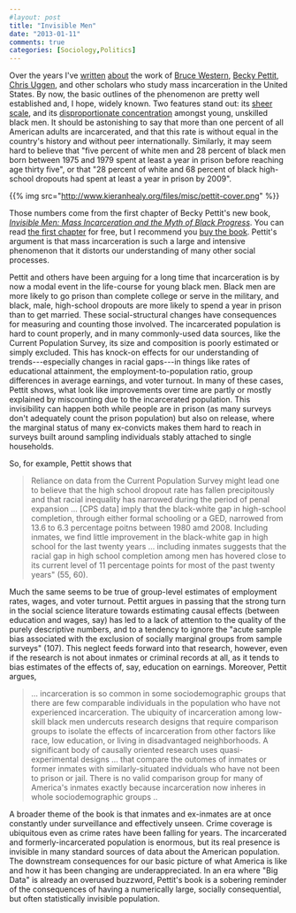 ```yaml
---
#layout: post
title: "Invisible Men"
date: "2013-01-11"
comments: true
categories: [Sociology,Politics]
---
```


Over the years I've [written](http://kieranhealy.org/blog/archives/2004/07/16/a-new-analysis-of-incarceration-and-inequality/) [about](http://kieranhealy.org/blog/archives/2006/05/23/incarceration-rates/) the work of [Bruce Western](http://www.wjh.harvard.edu/soc/faculty/western/), [Becky Pettit](http://faculty.washington.edu/bpettit/), [Chris Uggen](http://chrisuggen.blogspot.com), and other scholars who study mass incarceration in the United States. By now, the basic outlines of the phenomenon are pretty well established and, I hope, widely known. Two features stand out: its [sheer scale](http://kieranhealy.org/blog/archives/2006/05/23/incarceration-rates/), and its [disproportionate concentration](http://kieranhealy.org/blog/archives/2004/07/16/a-new-analysis-of-incarceration-and-inequality/) amongst young, unskilled black men. It should be astonishing to say that more than one percent of all American adults are incarcerated, and that this rate is without equal in the country's history and without peer internationally. Similarly, it may seem hard to believe that "five percent of white men and 28 percent of black men born between 1975 and 1979 spent at least a year in prison before reaching age thirty five", or that "28 percent of white and 68 percent of black high-school dropouts had spent at least a year in prison by 2009".  

{{% img src="http://www.kieranhealy.org/files/misc/pettit-cover.png" %}}

Those numbers come from the first chapter of Becky Pettit's new book, [*Invisible Men: Mass Incarceration and the Myth of Black Progress*](http://www.amazon.com/Invisible-Men-Incarceration-Black-Progress/dp/0871546671). You can read [the first chapter](https://www.russellsage.org/sites/all/files/Pettit_Chap1.pdf) for free, but I recommend you [buy the book](http://www.amazon.com/Invisible-Men-Incarceration-Black-Progress/dp/0871546671). Pettit's argument is that mass incarceration is such a large and intensive phenomenon that it distorts our understanding of many other social processes. 

Pettit and others have been arguing for a long time that incarceration is by now a modal event in the life-course for young black men. Black men are more likely to go prison than complete college or serve in the military, and black, male, high-school dropouts are more likely to spend a year in prison than to get married. These social-structural changes have consequences for measuring and counting those involved. The incarcerated population is hard to count properly, and in many commonly-used data sources, like the Current Population Survey, its size and composition is poorly estimated or simply excluded. This has knock-on effects for our understanding of trends---especially changes in racial gaps---in things like rates of educational attainment, the employment-to-population ratio, group differences in average earnings, and voter turnout. In many of these cases, Pettit shows, what look like improvements over time are partly or mostly explained by miscounting due to the incarcerated population. This invisibility can happen both while people are in prison (as many surveys don't adequately count the prison population) but also on release, where the marginal status of many ex-convicts makes them hard to reach in surveys built around sampling individuals stably attached to single households.

So, for example, Pettit shows that 

> Reliance on data from the Current Population Survey might lead one to believe that the high school dropout rate has fallen precipitously and that racial inequality has narrowed during the period of penal expansion ... [CPS data] imply that the black-white gap in high-school completion, through either formal schooling or a GED, narrowed from 13.6 to 6.3 percentage poitns between 1980 amd 2008. Including inmates, we find little improvement in the black-white gap in high school for the last twenty years ... including inmates suggests that the racial gap in high school completion among men has hovered close to its current level of 11 percentage points for most of the past twenty years" (55, 60).

Much the same seems to be true of group-level estimates of employment rates, wages, and voter turnout. Pettit argues in passing that the strong turn in the social science literature towards estimating causal effects (between education and wages, say) has led to a lack of attention to the quality of the purely descriptive numbers, and to a tendency to ignore the "acute sample bias associated with the exclusion of socially marginal groups from sample surveys" (107). This neglect feeds forward into that research, however, even if the research is not about inmates or criminal records at all, as it tends to bias estimates of the effects of, say, education on earnings. Moreover, Pettit argues, 

> ... incarceration is so common in some sociodemographic groups that there are few comparable individuals in the population who have not experienced incarceration. The ubiquity of incarceration among low-skill black men undercuts research designs that require comparison groups to isolate the effects of incarceration from other factors like race, low education, or living in disadvantaged neighborhoods. A significant body of causally oriented research uses quasi-experimental designs ... that compare the outomes of inmates or former inmates with similarly-situated indviduals who have not been to prison or jail. There is no valid comparison group for many of America's inmates exactly because incarceration now inheres in whole sociodemographic groups .. 

A broader theme of the book is that inmates and ex-inmates are at once constantly under surveillance and effectively unseen. Crime coverage is ubiquitous even as crime rates have been falling for years. The incarcerated and formerly-incarcerated population is enormous, but its real presence is invisible in many standard sources of data about the American population. The downstream consequences for our basic picture of what America is like and how it has been changing are underappreciated. In an era where "Big Data" is already an overused buzzword, Pettit's book is a sobering reminder of the consequences of having a numerically large, socially consequential, but often statistically invisible population.
